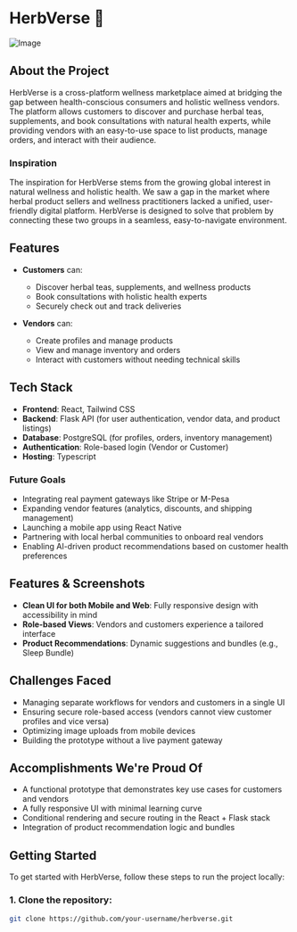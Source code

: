 # HerbVerse 🌿

![Image](https://github.com/user-attachments/assets/1be00c62-d670-4a99-bdce-d2a28ededfb6)
## About the Project

HerbVerse is a cross-platform wellness marketplace aimed at bridging the gap between health-conscious consumers and holistic wellness vendors. The platform allows customers to discover and purchase herbal teas, supplements, and book consultations with natural health experts, while providing vendors with an easy-to-use space to list products, manage orders, and interact with their audience.

### Inspiration
The inspiration for HerbVerse stems from the growing global interest in natural wellness and holistic health. We saw a gap in the market where herbal product sellers and wellness practitioners lacked a unified, user-friendly digital platform. HerbVerse is designed to solve that problem by connecting these two groups in a seamless, easy-to-navigate environment.

## Features
- **Customers** can:
  - Discover herbal teas, supplements, and wellness products
  - Book consultations with holistic health experts
  - Securely check out and track deliveries
  
- **Vendors** can:
  - Create profiles and manage products
  - View and manage inventory and orders
  - Interact with customers without needing technical skills

## Tech Stack
- **Frontend**: React, Tailwind CSS
- **Backend**: Flask API (for user authentication, vendor data, and product listings)
- **Database**: PostgreSQL (for profiles, orders, inventory management)
- **Authentication**: Role-based login (Vendor or Customer)
- **Hosting**: 
  Typescript

### Future Goals
- Integrating real payment gateways like Stripe or M-Pesa
- Expanding vendor features (analytics, discounts, and shipping management)
- Launching a mobile app using React Native
- Partnering with local herbal communities to onboard real vendors
- Enabling AI-driven product recommendations based on customer health preferences

## Features & Screenshots
- **Clean UI for both Mobile and Web**: Fully responsive design with accessibility in mind
- **Role-based Views**: Vendors and customers experience a tailored interface
- **Product Recommendations**: Dynamic suggestions and bundles (e.g., Sleep Bundle)

## Challenges Faced
- Managing separate workflows for vendors and customers in a single UI
- Ensuring secure role-based access (vendors cannot view customer profiles and vice versa)
- Optimizing image uploads from mobile devices
- Building the prototype without a live payment gateway

## Accomplishments We're Proud Of
- A functional prototype that demonstrates key use cases for customers and vendors
- A fully responsive UI with minimal learning curve
- Conditional rendering and secure routing in the React + Flask stack
- Integration of product recommendation logic and bundles

## Getting Started
To get started with HerbVerse, follow these steps to run the project locally:

### 1. Clone the repository:
```bash
git clone https://github.com/your-username/herbverse.git
